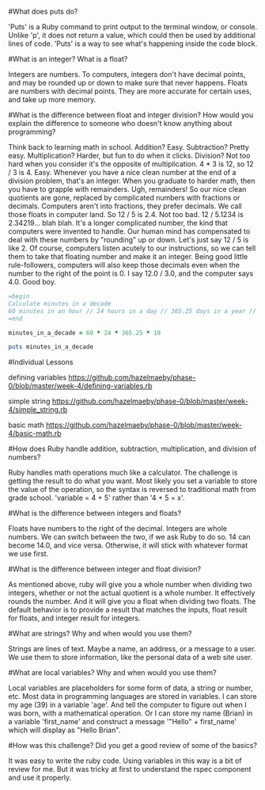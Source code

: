 #What does puts do?

'Puts' is a Ruby command to print output to the terminal window, or console. Unlike 'p', it does not return a value, which could then be used by additional lines of code. 'Puts' is a way to see what's happening inside the code block.

#What is an integer? What is a float?

Integers are numbers. To computers, integers don't have decimal points, and may be rounded up or down to make sure that never happens. Floats are numbers with decimal points. They are more accurate for certain uses, and take up more memory.

#What is the difference between float and integer division? How would you explain the difference to someone who doesn't know anything about programming?

Think back to learning math in school. Addition? Easy. Subtraction? Pretty easy. Multiplication? Harder, but fun to do when it clicks. Division? Not too hard when you consider it's the opposite of multiplication. 4 * 3 is 12, so 12 / 3 is 4. Easy. Whenever you have a nice clean number at the end of a division problem, that's an integer. When you graduate to harder math, then you have to grapple with remainders. Ugh, remainders! So our nice clean quotients are gone, replaced by complicated numbers with fractions or decimals. Computers aren't into fractions, they prefer decimals. We call those floats in computer land. So 12 / 5 is 2.4. Not too bad. 12 / 5.1234 is 2.34219... blah blah. It's a longer complicated number, the kind that computers were invented to handle. Our human mind has compensated to deal with these numbers by "rounding" up or down. Let's just say 12 / 5 is like 2. Of course, computers listen acutely to our instructions, so we can tell them to take that floating number and make it an integer. Being good little rule-followers, computers will also keep those decimals even when the number to the right of the point is 0. I say 12.0 / 3.0, and the computer says 4.0. Good boy.

```ruby
=begin
Calculate minutes in a decade
60 minutes in an hour // 24 hours in a day // 365.25 days in a year // 10 years in a decade
=end

minutes_in_a_decade = 60 * 24 * 365.25 * 10

puts minutes_in_a_decade
```

#Individual Lessons

defining variables
https://github.com/hazelmaeby/phase-0/blob/master/week-4/defining-variables.rb

simple string
https://github.com/hazelmaeby/phase-0/blob/master/week-4/simple_string.rb

basic math
https://github.com/hazelmaeby/phase-0/blob/master/week-4/basic-math.rb


#How does Ruby handle addition, subtraction, multiplication, and division of numbers?

Ruby handles math operations much like a calculator. The challenge is getting the result to do what you want. Most likely you set a variable to store the value of the operation, so the syntax is reversed to traditional math from grade school. 'variable = 4 + 5' rather than '4 + 5 = x'.

#What is the difference between integers and floats?

Floats have numbers to the right of the decimal. Integers are whole numbers. We can switch between the two, if we ask Ruby to do so. 14 can become 14.0, and vice versa. Otherwise, it will stick with whatever format we use first.

#What is the difference between integer and float division?

As mentioned above, ruby will give you a whole number when dividing two integers, whether or not the actual quotient is a whole number. It effectively rounds the number. And it will give you a float when dividing two floats. The default behavior is to provide a result that matches the inputs, float result for floats, and integer result for integers.

#What are strings? Why and when would you use them?

Strings are lines of text. Maybe a name, an address, or a message to a user. We use them to store information, like the personal data of a web site user.

#What are local variables? Why and when would you use them?

Local variables are placeholders for some form of data, a string or number, etc. Most data in programming languages are stored in variables. I can store my age (39) in a variable 'age'. And tell the computer to figure out when I was born, with a mathematical operation. Or I can store my name (Brian) in a variable 'first_name' and construct a message '"Hello" + first_name' which will display as "Hello Brian".

#How was this challenge? Did you get a good review of some of the basics?

It was easy to write the ruby code. Using variables in this way is a bit of review for me. But it was tricky at first to understand the rspec component and use it properly.